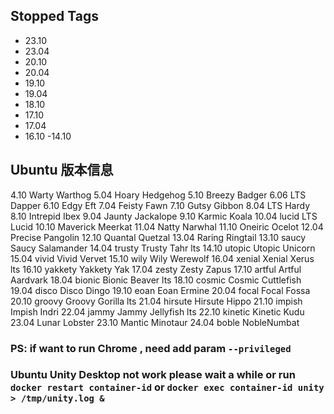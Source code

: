 ## Stopped Tags
- 23.10
- 23.04
- 20.10
- 20.04
- 19.10
- 19.04
- 18.10
- 17.10
- 17.04
- 16.10 -14.10

## Ubuntu 版本信息
4.10 Warty Warthog
5.04 Hoary Hedgehog
5.10 Breezy Badger
6.06 LTS Dapper
6.10 Edgy Eft
7.04 Feisty Fawn
7.10 Gutsy Gibbon
8.04 LTS Hardy
8.10 Intrepid Ibex
9.04 Jaunty Jackalope
9.10 Karmic Koala
10.04 lucid	LTS Lucid
10.10 			Maverick Meerkat
11.04 			Natty Narwhal
11.10 			Oneiric Ocelot
12.04 			Precise Pangolin
12.10 			Quantal Quetzal
13.04 			Raring Ringtail
13.10 saucy		Saucy Salamander
14.04 trusty 	Trusty Tahr lts
14.10 utopic 	Utopic Unicorn
15.04 vivid 	Vivid Vervet
15.10 wily 		Wily Werewolf
16.04 xenial 	Xenial Xerus lts
16.10 yakkety	Yakkety Yak
17.04 zesty		Zesty Zapus
17.10 artful	Artful Aardvark
18.04 bionic 	Bionic Beaver lts
18.10 cosmic 	Cosmic Cuttlefish
19.04 disco 	Disco Dingo
19.10 eoan		Eoan Ermine
20.04 focal  	Focal Fossa
20.10 groovy 	Groovy Gorilla lts
21.04 hirsute Hirsute Hippo
21.10 impish Impish Indri
22.04 jammy  Jammy Jellyfish lts
22.10 kinetic Kinetic Kudu
23.04 Lunar Lobster
23.10 Mantic Minotaur
24.04 boble NobleNumbat

### PS: if want to run Chrome , need add param `--privileged`
### Ubuntu Unity Desktop not work please wait a while or run ` docker restart container-id ` or `docker exec container-id unity > /tmp/unity.log & `

